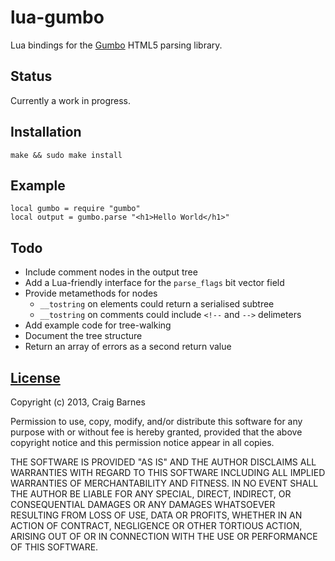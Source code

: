lua-gumbo
=========

Lua bindings for the [Gumbo] HTML5 parsing library.

Status
------

Currently a work in progress.

Installation
------------

    make && sudo make install

Example
-------

    local gumbo = require "gumbo"
    local output = gumbo.parse "<h1>Hello World</h1>"

Todo
----

* Include comment nodes in the output tree
* Add a Lua-friendly interface for the `parse_flags` bit vector field
* Provide metamethods for nodes
  * `__tostring` on elements could return a serialised subtree
  * `__tostring` on comments could include `<!--` and `-->` delimeters
* Add example code for tree-walking
* Document the tree structure
* Return an array of errors as a second return value

[License]
---------

Copyright (c) 2013, Craig Barnes

Permission to use, copy, modify, and/or distribute this software for any
purpose with or without fee is hereby granted, provided that the above
copyright notice and this permission notice appear in all copies.

THE SOFTWARE IS PROVIDED "AS IS" AND THE AUTHOR DISCLAIMS ALL WARRANTIES
WITH REGARD TO THIS SOFTWARE INCLUDING ALL IMPLIED WARRANTIES OF
MERCHANTABILITY AND FITNESS. IN NO EVENT SHALL THE AUTHOR BE LIABLE FOR ANY
SPECIAL, DIRECT, INDIRECT, OR CONSEQUENTIAL DAMAGES OR ANY DAMAGES
WHATSOEVER RESULTING FROM LOSS OF USE, DATA OR PROFITS, WHETHER IN AN ACTION
OF CONTRACT, NEGLIGENCE OR OTHER TORTIOUS ACTION, ARISING OUT OF OR IN
CONNECTION WITH THE USE OR PERFORMANCE OF THIS SOFTWARE.


[License]: http://en.wikipedia.org/wiki/ISC_license "ISC License"
[Gumbo]: https://github.com/google/gumbo-parser
